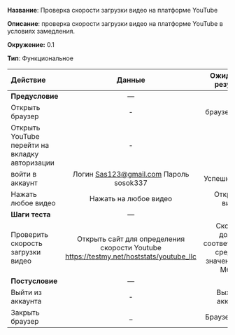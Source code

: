 **Название**: Проверка скорости загрузки видео на платформе YouTube

**Описание**: проверка скорости загрузки видео на платформе YouTube в условиях замедления.

**Окружение:** 0.1 

**Тип**: Функциональное 

| Действие                                       |                                         Данные                                         |                      Ожидаемый результат                       |          Фактический результат |
|:-----------------------------------------------|:--------------------------------------------------------------------------------------:|:--------------------------------------------------------------:|-------------------------------:|
| **Предусловие**                                |                                           —                                            |                               —                                |                              — |
| Открыть браузер                                |                                           -                                            |                         браузер открыт                         |                       пройдено |
| Открыть YouTube перейти на вкладку авторизации |                                           -                                            |                                                                |                              - |
| войти в аккаунт                                |                         Логин Sas123@gmail.com Пароль sosok337                         |                         Успешный логин                         |                       пройдено |
| Нажать любое видео                             |                                 Нажать на любое видео                                  |                        Откроется видео                         |                       пройдено |
| **Шаги теста**                                 |                                           —                                            |                               —                                |                              — |
| Проверить скорость загрузки видео              | Открыть сайт для определения скорости Youtube https://testmy.net/hoststats/youtube_llc | Скорость должна соответствовать среднему значению. 31.9 Мбит/с | Скорость составила 13.2 Мбит/с |
| **Постусловие**                                |                                           —                                            |                               —                                |                              — |
| Выйти из аккаунта                              |                                           -                                            |                       Выход из аккаунта                        |                       пройдено |
| Закрыть браузер                                |                                           _                                            |                         Браузер закрыт                         |                       пройдено |

